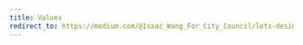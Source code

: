 ```yaml
---
title: Values
redirect_to: https://medium.com/@Isaac_Wang_For_City_Council/lets-design-a-better-relationship-with-government-e2d360f41fc8
---
```

